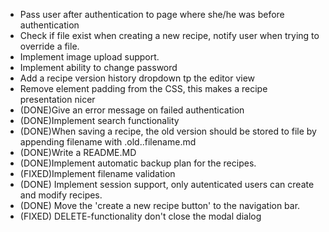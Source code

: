  + Pass user after authentication to page where she/he was before authentication
 + Check if file exist when creating a new recipe, notify user when trying to override a file.
 + Implement image upload support.
 + Implement ability to change password
 + Add a recipe version history dropdown tp the editor view
 + Remove <blockquete> element padding from the CSS, this makes a recipe presentation nicer
 + (DONE)Give an error message on failed authentication
 + (DONE)Implement search functionality
 + (DONE)When saving a recipe, the old version should be stored to file by appending filename with .old.<revision>.filename.md
 + (DONE)Write a README.MD
 + (DONE)Implement automatic backup plan for the recipes.
 + (FIXED)Implement filename validation
 + (DONE) Implement session support, only autenticated users can create and modify recipes.
 + (DONE) Move the 'create a new recipe button' to the navigation bar.
 + (FIXED) DELETE-functionality don't close the modal dialog
